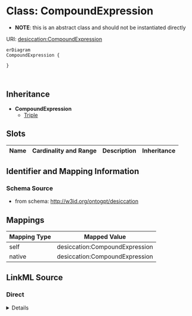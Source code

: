 

# Class: CompoundExpression


* __NOTE__: this is an abstract class and should not be instantiated directly


URI: [desiccation:CompoundExpression](http://w3id.org/ontogpt/desiccationCompoundExpression)



```mermaid
erDiagram
CompoundExpression {

}



```




## Inheritance
* **CompoundExpression**
    * [Triple](Triple.md)



## Slots

| Name | Cardinality and Range | Description | Inheritance |
| ---  | --- | --- | --- |









## Identifier and Mapping Information







### Schema Source


* from schema: http://w3id.org/ontogpt/desiccation





## Mappings

| Mapping Type | Mapped Value |
| ---  | ---  |
| self | desiccation:CompoundExpression |
| native | desiccation:CompoundExpression |





## LinkML Source

<!-- TODO: investigate https://stackoverflow.com/questions/37606292/how-to-create-tabbed-code-blocks-in-mkdocs-or-sphinx -->

### Direct

<details>
```yaml
name: CompoundExpression
from_schema: http://w3id.org/ontogpt/desiccation
abstract: true

```
</details>

### Induced

<details>
```yaml
name: CompoundExpression
from_schema: http://w3id.org/ontogpt/desiccation
abstract: true

```
</details>